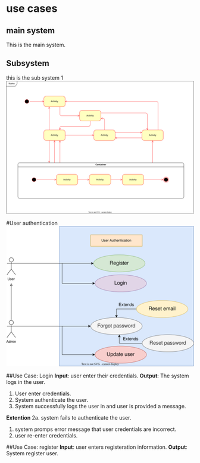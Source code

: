 
# use cases
## main system
This is the main system.

## Subsystem
this is the sub system 1
![](Subsystem.drawio.svg)

#User authentication
![](loginSubSystem.drawio.svg)

##Use Case: Login
**Input**: user enter their credentials.
**Output**: The system logs in the user.

1. User enter credentials.
2. System authenticate the user.
3. System successfully logs the user in and user is provided a message.

**Extention**
2a. system fails to authenticate the user.
  1. system promps error message that user credentials are incorrect.
  1. user re-enter credentials.
  
##Use Case: register
**Input**: user enters registeration information.
**Output**: System register user.

 